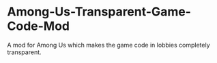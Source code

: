 # Among-Us-Transparent-Game-Code-Mod
A mod for Among Us which makes the game code in lobbies completely transparent.
